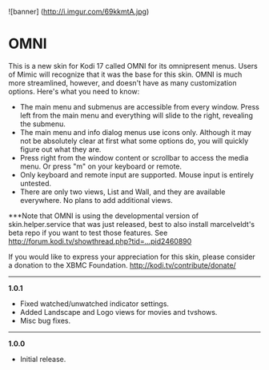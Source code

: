 ![banner] (http://i.imgur.com/69kkmtA.jpg)
<h1>OMNI</h1>

This is a new skin for Kodi 17 called OMNI for its omnipresent menus. Users of Mimic will recognize that it was the base for this skin. OMNI is much more streamlined, however, and doesn't have as many customization options. Here's what you need to know:

- The main menu and submenus are accessible from every window. Press left from the main menu and everything will slide to the right, revealing the submenu.
- The main menu and info dialog menus use icons only. Although it may not be absolutely clear at first what some options do, you will quickly figure out what they are.
- Press right from the window content or scrollbar to access the media menu. Or press "m" on your keyboard or remote.
- Only keyboard and remote input are supported. Mouse input is entirely untested.
- There are only two views, List and Wall, and they are available everywhere. No plans to add additional views.

***Note that OMNI is using the developmental version of skin.helper.service that was just released, best to also install marcelveldt's beta repo if you want to test those features. See http://forum.kodi.tv/showthread.php?tid=...pid2460890

If you would like to express your appreciation for this skin, please consider a donation to the XBMC Foundation. http://kodi.tv/contribute/donate/


***
**1.0.1**
- Fixed watched/unwatched indicator settings.
- Added Landscape and Logo views for movies and tvshows.
- Misc bug fixes.

***
**1.0.0**
- Initial release.